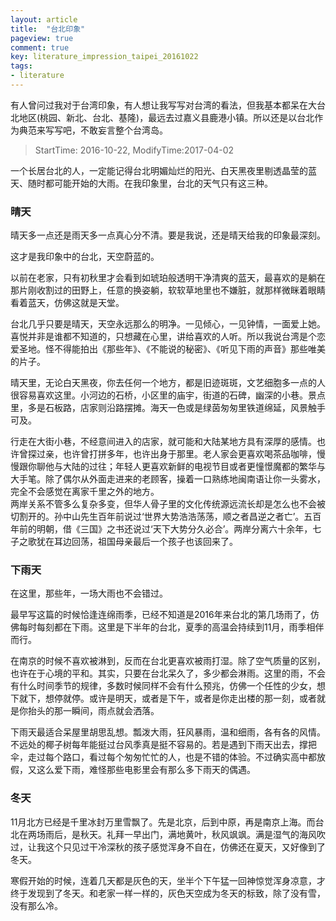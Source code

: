 ```yaml
---
layout: article
title:  "台北印象"
pageview: true
comment: true
key: literature_impression_taipei_20161022
tags:
- literature
---
```


有人曾问过我对于台湾印象，有人想让我写写对台湾的看法，但我基本都呆在大台北地区(桃园、新北、台北、基隆)，最远去过嘉义县鹿港小镇。所以还是以台北作为典范来写写吧，不敢妄言整个台湾岛。

<!---more--->

> StartTime: 2016-10-22, ModifyTime:2017-04-02

一个长居台北的人，一定能记得台北明媚灿烂的阳光、白天黑夜里剔透晶莹的蓝天、随时都可能开始的大雨。在我印象里，台北的天气只有这三种。  

### 晴天
晴天多一点还是雨天多一点真心分不清。要是我说，还是晴天给我的印象最深刻。  

这才是我印象中的台北，天空蔚蓝的。

以前在老家，只有初秋里才会看到如琥珀般透明干净清爽的蓝天，最喜欢的是躺在那片刚收割过的田野上，任意的换姿躺，软软草地里也不嫌脏，就那样微眯着眼睛看着蓝天，仿佛这就是天堂。  

台北几乎只要是晴天，天空永远那么的明净。一见倾心，一见钟情，一面爱上她。喜悦并非是谁都不知道的，只想藏在心里，讲给喜欢的人听。所以我说台湾是个恋爱圣地。怪不得能拍出《那些年》、《不能说的秘密》、《听见下雨的声音》那些唯美的片子。  

晴天里，无论白天黑夜，你去任何一个地方，都是旧迹斑斑，文艺细胞多一点的人很容易喜欢这里。小河边的石桥，小区里的庙宇，街道的石碑，幽深的小巷。景点里，多是石板路，店家则沿路摆摊。海天一色或是绿茵匆匆里铁道绵延，风景触手可及。

行走在大街小巷，不经意间进入的店家，就可能和大陆某地方具有深厚的感情。也许曾探过亲，也许曾打拼多年，也许出身于那里。老人家会更喜欢喝茶品咖啡，慢慢跟你聊他与大陆的过往；年轻人更喜欢新鲜的电视节目或者更憧憬魔都的繁华与大手笔。除了偶尔从外面走进来的老顾客，操着一口熟练地闽南语让你一头雾水，完全不会感觉在离家千里之外的地方。  
两岸关系不管多么复杂多变，但华人骨子里的文化传统源远流长却是怎么也不会被切割开的。孙中山先生百年前说过‘世界大势浩浩荡荡，顺之者昌逆之者亡’。五百年前的明朝，借《三国》之书还说过‘天下大势分久必合’。两岸分离六十余年，七子之歌犹在耳边回荡，祖国母亲最后一个孩子也该回来了。

### 下雨天
在这里，那些年，一场大雨也不会错过。

最早写这篇的时候恰逢连绵雨季，已经不知道是2016年来台北的第几场雨了，仿佛每时每刻都在下雨。这里是下半年的台北，夏季的高温会持续到11月，雨季相伴而行。

在南京的时候不喜欢被淋到，反而在台北更喜欢被雨打湿。除了空气质量的区别，也许在于心境的平和。其实，只要在台北呆久了，多少都会淋雨。这里的雨，不会有什么时间季节的规律，多数时候同样不会有什么预兆，仿佛一个任性的少女，想下就下，想停就停。或许是明天，或者是下午，或者是你走出楼的那一刻，或者就是你抬头的那一瞬间，雨点就会洒落。

下雨天最适合呆屋里胡思乱想。瓢泼大雨，狂风暴雨，温和细雨，各有各的风情。不远处的椰子树每年能挺过台风季真是挺不容易的。若是遇到下雨天出去，撑把伞，走过每个路口，看过每个匆匆忙忙的人，也是不错的体验。不过确实高中都放假，又这么爱下雨，难怪那些电影里会有那么多下雨天的偶遇。  

### 冬天
11月北方已经是千里冰封万里雪飘了。先是北京，后到中原，再是南京上海。而台北在两场雨后，是秋天。礼拜一早出门，满地黄叶，秋风飒飒。满是湿气的海风吹过，让我这个只见过干冷深秋的孩子感觉浑身不自在，仿佛还在夏天，又好像到了冬天。

寒假开始的时候，连着几天都是灰色的天，坐半个下午猛一回神惊觉浑身凉意，才终于发现到了冬天。和老家一样一样的，灰色天空成为冬天的标致，除了没有雪，没有那么冷。

